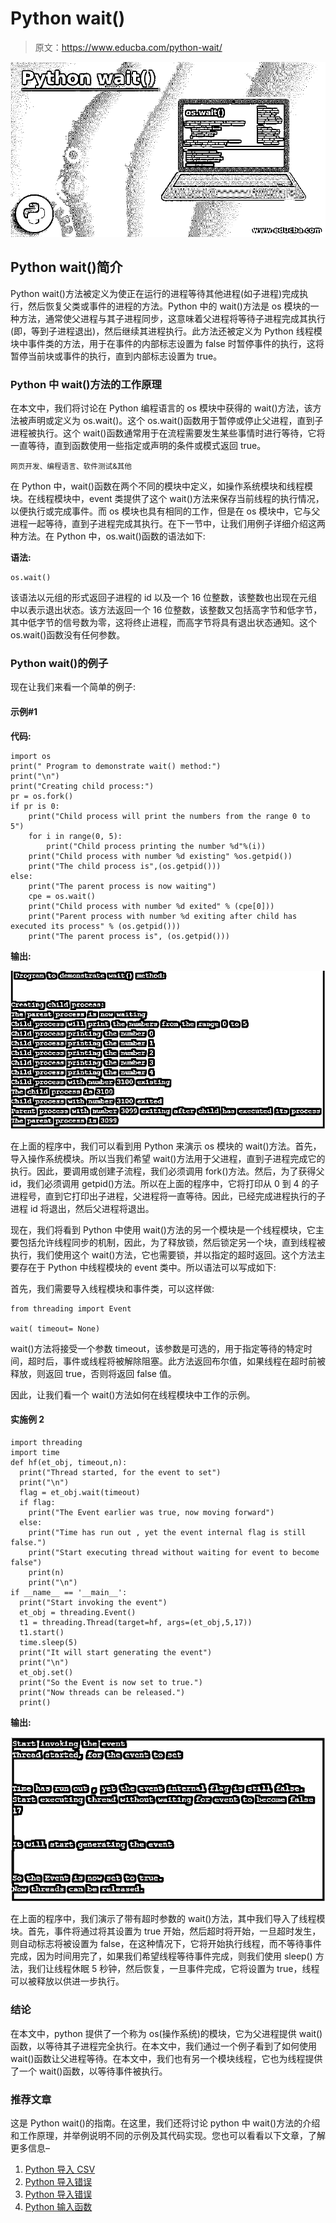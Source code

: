 # Python wait()

> 原文：<https://www.educba.com/python-wait/>

![Python wait()](img/e80a259d4b70476d423932461afd7df0.png)



## Python wait()简介

Python wait()方法被定义为使正在运行的进程等待其他进程(如子进程)完成执行，然后恢复父类或事件的进程的方法。Python 中的 wait()方法是 os 模块的一种方法，通常使父进程与其子进程同步，这意味着父进程将等待子进程完成其执行(即，等到子进程退出)，然后继续其进程执行。此方法还被定义为 Python 线程模块中事件类的方法，用于在事件的内部标志设置为 false 时暂停事件的执行，这将暂停当前块或事件的执行，直到内部标志设置为 true。

### Python 中 wait()方法的工作原理

在本文中，我们将讨论在 Python 编程语言的 os 模块中获得的 wait()方法，该方法被声明或定义为 os.wait()。这个 os.wait()函数用于暂停或停止父进程，直到子进程被执行。这个 wait()函数通常用于在流程需要发生某些事情时进行等待，它将一直等待，直到函数使用一些指定或声明的条件或模式返回 true。

<small>网页开发、编程语言、软件测试&其他</small>

在 Python 中，wait()函数在两个不同的模块中定义，如操作系统模块和线程模块。在线程模块中，event 类提供了这个 wait()方法来保存当前线程的执行情况，以便执行或完成事件。而 os 模块也具有相同的工作，但是在 os 模块中，它与父进程一起等待，直到子进程完成其执行。在下一节中，让我们用例子详细介绍这两种方法。在 Python 中，os.wait()函数的语法如下:

**语法:**

```
os.wait()
```

该语法以元组的形式返回子进程的 id 以及一个 16 位整数，该整数也出现在元组中以表示退出状态。该方法返回一个 16 位整数，该整数又包括高字节和低字节，其中低字节的信号数为零，这将终止进程，而高字节将具有退出状态通知。这个 os.wait()函数没有任何参数。

### Python wait()的例子

现在让我们来看一个简单的例子:

#### 示例#1

**代码:**

```
import os
print(" Program to demonstrate wait() method:")
print("\n")
print("Creating child process:")
pr = os.fork()
if pr is 0:    
    print("Child process will print the numbers from the range 0 to 5")
    for i in range(0, 5):
        print("Child process printing the number %d"%(i))      
    print("Child process with number %d existing" %os.getpid())
    print("The child process is",(os.getpid()))
else:    
    print("The parent process is now waiting")
    cpe = os.wait()
    print("Child process with number %d exited" % (cpe[0]))
    print("Parent process with number %d exiting after child has executed its process" % (os.getpid()))
    print("The parent process is", (os.getpid()))
```

**输出:**

![Python wait()-1.1](img/4c33c84d786fcc61c19cd470a95a2c3b.png)



在上面的程序中，我们可以看到用 Python 来演示 os 模块的 wait()方法。首先，导入操作系统模块。所以当我们希望 wait()方法用于父进程，直到子进程完成它的执行。因此，要调用或创建子流程，我们必须调用 fork()方法。然后，为了获得父 id，我们必须调用 getpid()方法。所以在上面的程序中，它将打印从 0 到 4 的子进程号，直到它打印出子进程，父进程将一直等待。因此，已经完成进程执行的子进程 id 将退出，然后父进程将退出。

现在，我们将看到 Python 中使用 wait()方法的另一个模块是一个线程模块，它主要包括允许线程同步的机制，因此，为了释放锁，然后锁定另一个块，直到线程被执行，我们使用这个 wait()方法，它也需要锁，并以指定的超时返回。这个方法主要存在于 Python 中线程模块的 event 类中。所以语法可以写成如下:

首先，我们需要导入线程模块和事件类，可以这样做:

```
from threading import Event

wait( timeout= None)
```

wait()方法将接受一个参数 timeout，该参数是可选的，用于指定等待的特定时间，超时后，事件或线程将被解除阻塞。此方法返回布尔值，如果线程在超时前被释放，则返回 true，否则将返回 false 值。

因此，让我们看一个 wait()方法如何在线程模块中工作的示例。

#### 实施例 2

```
import threading
import time
def hf(et_obj, timeout,n):
  print("Thread started, for the event to set")
  print("\n") 
  flag = et_obj.wait(timeout)
  if flag:
    print("The Event earlier was true, now moving forward")
  else:
    print("Time has run out , yet the event internal flag is still false.")
    print("Start executing thread without waiting for event to become false")
    print(n)
    print("\n")    
if __name__ == '__main__':  
  print("Start invoking the event")
  et_obj = threading.Event()  
  t1 = threading.Thread(target=hf, args=(et_obj,5,17))
  t1.start()  
  time.sleep(5)    
  print("It will start generating the event")
  print("\n")
  et_obj.set()
  print("So the Event is now set to true.")
  print("Now threads can be released.")
  print()
```

**输出:**

![Python wait()-1.2](img/4be8673a27aaf3847197f9c1f0dd993b.png)



在上面的程序中，我们演示了带有超时参数的 wait()方法，其中我们导入了线程模块。首先，事件将通过将其设置为 true 开始，然后超时将开始，一旦超时发生，则自动标志将被设置为 false，在这种情况下，它将开始执行线程，而不等待事件完成，因为时间用完了，如果我们希望线程等待事件完成，则我们使用 sleep() 方法，我们让线程休眠 5 秒钟，然后恢复，一旦事件完成，它将设置为 true，线程可以被释放以供进一步执行。

### 结论

在本文中，python 提供了一个称为 os(操作系统)的模块，它为父进程提供 wait()函数，以等待其子进程完全执行。在本文中，我们通过一个例子看到了如何使用 wait()函数让父进程等待。在本文中，我们也有另一个模块线程，它也为线程提供了一个 wait()函数，以等待事件被执行。

### 推荐文章

这是 Python wait()的指南。在这里，我们还将讨论 python 中 wait()方法的介绍和工作原理，并举例说明不同的示例及其代码实现。您也可以看看以下文章，了解更多信息–

1.  [Python 导入 CSV](https://www.educba.com/python-import-csv/)
2.  [Python 导入错误](https://www.educba.com/python-importerror/)
3.  [Python 导入错误](https://www.educba.com/python-importerror/)
4.  [Python 输入函数](https://www.educba.com/python-input-function/)





